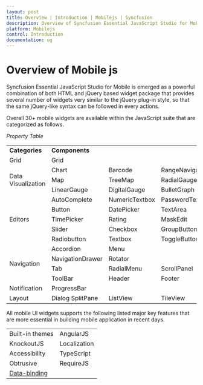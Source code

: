 ```yaml
---
layout: post
title: Overview | Introduction | Mobilejs | Syncfusion
description: Overview of Syncfusion Essential JavaScript Studio for Mobile is emerged as a powerful combination of both HTML and jQuery.
platform: Mobilejs
control: Introduction
documentation: ug
---
```



# Overview of Mobile js

Syncfusion Essential JavaScript Studio for Mobile is emerged as a powerful combination of both HTML and jQuery based widget package that provides several number of widgets very similar to the jQuery plug-in style, so that the same jQuery-like syntax can be followed in every actions.

Overall 30+ mobile widgets are available within the JavaScript suite that are categorized as follows.

_Property Table_

<table>
<tr>
<td>
<b>Categories</b></td><td colspan = "3">
<b>Components</b></td></tr>
<tr>
<td>
Grid</td><td colspan = "3">
Grid</td></tr>
<tr>
<td rowspan = "3">
Data Visualization</td><td>
Chart</td><td>
Barcode</td><td>
RangeNavigator</td></tr>
<tr>
<td>
Map</td><td>
TreeMap</td><td>
RadialGauge</td></tr>
<tr>
<td>
LinearGauge</td><td>
DigitalGauge</td><td>
BulletGraph</td></tr>
<tr>
<td rowspan = "5">
Editors</td><td>
AutoComplete</td><td>
NumericTextbox</td><td>
PasswordTextbox</td></tr>
<tr>
<td>
Button</td><td>
DatePicker</td><td>
TextArea</td></tr>
<tr>
<td>
TimePicker</td><td>
Rating</td><td>
MaskEdit</td></tr>
<tr>
<td>
Slider</td><td>
Checkbox</td><td>
GroupButton</td></tr>
<tr>
<td>
Radiobutton</td><td>
Textbox</td><td>
ToggleButton</td></tr>
<tr>
<td rowspan = "4">
Navigation</td><td>
Accordion</td><td>
Menu</td><td>
</td></tr>
<tr>
<td>
NavigationDrawer</td><td>
Rotator</td><td>
</td></tr>
<tr>
<td>
Tab</td><td>
RadialMenu</td><td>
ScrollPanel</td></tr>
<tr>
<td>
ToolBar</td><td>
Header</td><td>
Footer</td></tr>
<tr>
<td>
Notification</td><td>
ProgressBar</td><td colspan = "2">
</td></tr>
<tr>
<td>
Layout</td><td>
Dialog SplitPane</td><td>
ListView</td><td>
TileView</td></tr>
</table>
All mobile UI widgets supports the following listed major key features that are more essential in building mobile application in recent days.

<table>
<tr>
<td>
Built-in themes</td><td>
AngularJS</td></tr>
<tr>
<td>
KnockoutJS</td><td>
Localization</td></tr>
<tr>
<td>
Accessibility</td><td>
TypeScript</td></tr>
<tr>
<td>
Obtrusive</td><td>
RequireJS</td></tr>
<tr>
<td>
<a href=http://help.syncfusion.com/js/datamanager/data-binding>Data-binding</a></td><td>
</td></tr>
</table>


